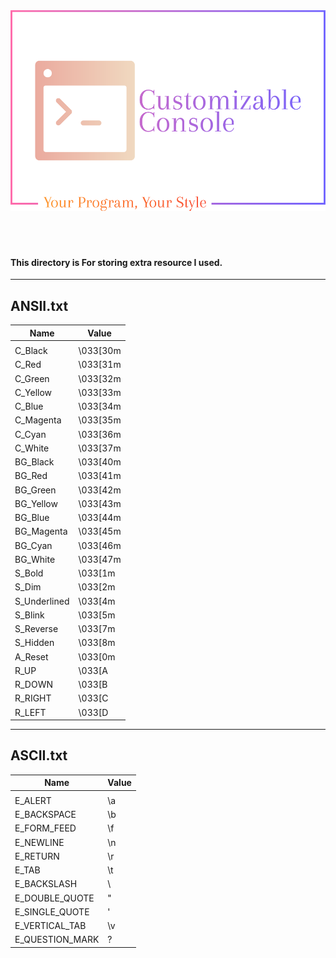 <img src='../assets/logo.png' alt='Logo' title='Logo'>

<br>
<br>
<br>
<br>


<h4>This directory is For storing extra resource I used.</h4>
<hr>
<h2>ANSII.txt</h2>

| Name              | Value           |
| ----------------- | --------------- |
|                   |                 |
|    C_Black        |       \033[30m  |
|    C_Red          |       \033[31m  |
|    C_Green        |       \033[32m  |
|    C_Yellow       |       \033[33m  |
|    C_Blue         |       \033[34m  |
|    C_Magenta      |       \033[35m  |
|    C_Cyan         |       \033[36m  |
|    C_White        |       \033[37m  |
|    BG_Black       |       \033[40m  |
|    BG_Red         |       \033[41m  |
|    BG_Green       |       \033[42m  |
|    BG_Yellow      |       \033[43m  |
|    BG_Blue        |       \033[44m  |
|    BG_Magenta     |       \033[45m  |
|    BG_Cyan        |       \033[46m  |
|    BG_White       |       \033[47m  |
|    S_Bold         |       \033[1m   |
|    S_Dim          |       \033[2m   |
|    S_Underlined   |   \033[4m       |
|    S_Blink        |  \033[5m        |
|    S_Reverse      |  \033[7m        |
|    S_Hidden       |  \033[8m        |
|    A_Reset        |  \033[0m        |
|    R_UP           |  \033[A         |
|    R_DOWN         |  \033[B         |
|    R_RIGHT        |  \033[C         |
|    R_LEFT         |  \033[D         |

<hr>
<h2>ASCII.txt</h2>

| Name               | Value           |
| ------------------ | --------------- |
|                    |                 |
|    E_ALERT         |       \a        |
|    E_BACKSPACE     |       \b        |
|    E_FORM_FEED     |       \f        |
|    E_NEWLINE       |       \n        |
|    E_RETURN        |       \r        |
|    E_TAB           |       \t        |
|    E_BACKSLASH     |       \\        |
|    E_DOUBLE_QUOTE  |       \"        |
|    E_SINGLE_QUOTE  |       \'        |
|    E_VERTICAL_TAB  |       \v        |
|    E_QUESTION_MARK |       \?        |


<h3>